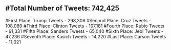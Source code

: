 #Total Number of Tweets: 742,425 
---
#First Place: Trump Tweets - 298,308
#Second Place: Cruz Tweets - 108,089
#Third Place: Clinton Tweets - 107,181
#Fourth Place: Rubio Tweets - 91,331
#Fifth Place: Sanders Tweets - 65,040
#Sixth Place: Jeb! Tweets - 47,236
#Seventh Place: Kasich Tweets - 14,220
#Last Place: Carson Tweets - 11,021
